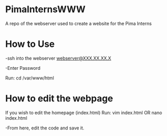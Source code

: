 # PimaInternsWWW
A repo of the webserver used to create a website for the Pima Interns

# How to Use
-ssh into the webserver webserver@XXX.XX.XX.X 

-Enter Password

Run:
cd /var/www/html

# How to edit the webpage
If you wish to edit the homepage (index.html) 
Run:
vim index.html 
OR
nano index.html

-From here, edit the code and save it. 
